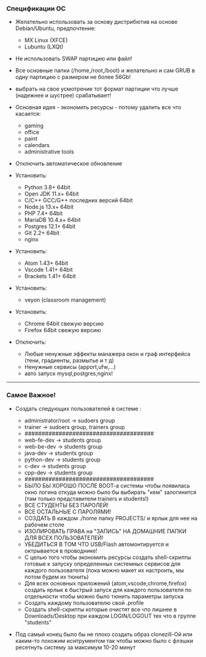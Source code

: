 ### Спецификации ОС

* Желательно использовать за основу дистрибютив на основе Debian/Ubuntu, предпочтение:
  * MX Linux (XFCE)
  * Lubuntu (LXQt)

* Не использовать SWAP партицию или файл!
* Все основные папки (/home,/root,/boot) и желательно и сам GRUB в одну партицию с размером не более 56Gb!
* выбрать на свое усмотрение тот формат партиции что лучше (надежнее и шустрее) срабатывает!
  
* Основная идея - экономить ресурсы - потому удалить все что касается:
  * gaming
  * office
  * paint
  * calendars
  * administrative tools

* Отключить автоматическое обновление

* Установить:
  * Python 3.8+ 64bit
  * Open JDK 11.x+ 64bit
  * C/C++ GCC/G++ последних версий 64bit
  * Node.js 13.x+ 64bit
  * PHP 7.4+ 64bit
  * MariaDB 10.4.x+ 64bit
  * Postgres 12.1+ 64bit
  * Git 2.2+ 64bit
  * nginx
   
* Установить:
  * Atom 1.43+ 64bit
  * Vscode 1.41+ 64bit
  * Brackets 1.41+ 64bit

* Установить:
  * veyon (classroom management)

* Установить:
  * Chrome 64bit свежую версию
  * Firefox 64bit свежую версию

* Отключить:
  * Любые ненужные эффекты манажера окон и граф интерфейса (тени, градиенты, размытье и т д)
  * Ненужные сервисы (apport,ufw,...)
  * авто запуск mysql,postgres,nginx!

---
### Самое Важное!
* Создать следующих пользователей в системе :
  * administrator/root -> sudoers group
  * trainer -> sudoers group, trainers group
  * ######################################
  * web-fe-dev -> students group    
  * web-be-dev -> students group    
  * java-dev -> students group    
  * python-dev -> students group    
  * c-dev -> students group    
  * cpp-dev -> students group    
  * ######################################
  * БЫЛО БЫ ХОРОШО ПОСЛЕ BOOT-a системы чтобы появилась окно логина откуда можно было бы выбирать "кем" залогинится (там только представители trainers и students!)
  * ВСЕ СТУДЕНТЫ БЕЗ ПАРОЛЕЙ!
  * ВСЕ ОСТАЛЬНЫЕ С ПАРОЛЯМИ!
  * СОЗДАТЬ В каждом ./home папку PROJECTS/ и ярлык для нее на рабочем столе
  * ИЗОЛИРОВАТЬ ПРАВА на "ЗАПИСЬ" НА ДОМАШНИЕ ПАПКИ ДЛЯ ВСЕХ ПОЛЬЗОВАТЕЛЕЙ!
  * УБЕДИТЬСЯ В ТОМ ЧТО USB/Flash автомонтируется и октрывается в проводнике!
  * С целью того чтобы экономить ресурсы создать shell-скрипты готовые к запуску определенных системных сервисов для каждого пользователя (пока можно макет их настроить, мы потом будем их тюнить)
  * Для всех основных приложений (atom,vscode,chrome,firefox) создать ярлык в быстрый запуск для каждого пользователя по отдельности чтобы можно было тюнить параметры запуска
  * Создать каждому пользователю свой .profile 
  * Создать  shell-скрипты которые очистят все что лишнее в Downloads/Desktop при каждом LOGIN/LOGOUT тех что в группе "students"
  

  
* Под самый конец было бы не плохо создать образ clonezill-Ой или каким-то похожим иснтрументом так чтобы можно было с флэшки ресетнуть систему за максимум 10-20 минут